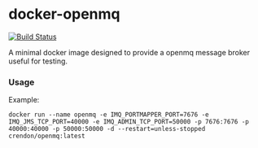 # docker-openmq

[![Build Status](https://secure.travis-ci.org/stocksoftware/docker-openmq.png?branch=master)](http://travis-ci.org/stocksoftware/docker-openmq)

A minimal docker image designed to provide a openmq message broker useful for testing.

### Usage

Example:

    docker run --name openmq -e IMQ_PORTMAPPER_PORT=7676 -e IMQ_JMS_TCP_PORT=40000 -e IMQ_ADMIN_TCP_PORT=50000 -p 7676:7676 -p 40000:40000 -p 50000:50000 -d --restart=unless-stopped crendon/openmq:latest

